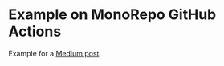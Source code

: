 # Example on MonoRepo GitHub Actions

Example for a [Medium post](https://chris-turner.medium.com/github-actions-and-the-monorepo-or-multi-module-511707b3578c)
